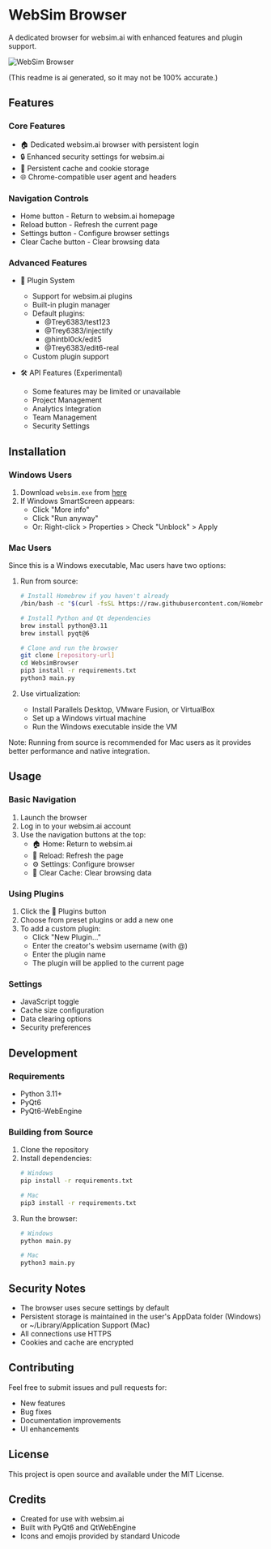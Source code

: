 # WebSim Browser

A dedicated browser for websim.ai with enhanced features and plugin support.

![WebSim Browser](assets/favicon.ico)

(This readme is ai generated, so it may not be 100% accurate.)

## Features

### Core Features
- 🏠 Dedicated websim.ai browser with persistent login
- 🔒 Enhanced security settings for websim.ai
- 💾 Persistent cache and cookie storage
- 🌐 Chrome-compatible user agent and headers

### Navigation Controls
- Home button - Return to websim.ai homepage
- Reload button - Refresh the current page
- Settings button - Configure browser settings
- Clear Cache button - Clear browsing data

### Advanced Features
- 🔌 Plugin System
  - Support for websim.ai plugins
  - Built-in plugin manager
  - Default plugins:
    - @Trey6383/test123
    - @Trey6383/injectify
    - @hintbl0ck/edit5
    - @Trey6383/edit6-real
  - Custom plugin support

- 🛠️ API Features (Experimental)
  - Some features may be limited or unavailable
  - Project Management
  - Analytics Integration
  - Team Management
  - Security Settings

## Installation

### Windows Users
1. Download `websim.exe` from [here](https://cvws.icloud-content.com/B/ASokkJTTurV1lH7jczMJx-UBHe2uAXU9BDkjt-LdHb_EIc2jvQQDKSNw/websim.exe?o=AoWNRo4gjZNKtKSownzesTQBMTDNXpeNWTpfh8xNv2CL&v=1&x=3&a=CAogQAYOjxShVPz69DV71y8J48ssOJMsbb0ZaxFHU7Sflp0SbRCXy9aBvTIYl6iyg70yIgEAUgQBHe2uWgQDKSNwaiZ_51XUKyeYW8TMHHBrZkeW3eDV1uZA_nb_xf1w7VmaoCSSNqjCjHImrctVl22n72XpafdYNC2zrbJQgPNYLpCIEqfnX06_6-lZ55KREY4&e=1734368597&fl=&r=380c2a7e-d376-494e-aff7-f6dd81675e75-1&k=aoFcL_LrbMEoGWqb2azEqQ&ckc=com.apple.clouddocs&ckz=com.apple.CloudDocs&p=109&s=gonqWdellrcKWQ5JYYWlhJamD1A)
2. If Windows SmartScreen appears:
   - Click "More info"
   - Click "Run anyway"
   - Or: Right-click > Properties > Check "Unblock" > Apply

### Mac Users
Since this is a Windows executable, Mac users have two options:

1. Run from source:
   ```bash
   # Install Homebrew if you haven't already
   /bin/bash -c "$(curl -fsSL https://raw.githubusercontent.com/Homebrew/install/HEAD/install.sh)"
   
   # Install Python and Qt dependencies
   brew install python@3.11
   brew install pyqt@6
   
   # Clone and run the browser
   git clone [repository-url]
   cd WebsimBrowser
   pip3 install -r requirements.txt
   python3 main.py
   ```

2. Use virtualization:
   - Install Parallels Desktop, VMware Fusion, or VirtualBox
   - Set up a Windows virtual machine
   - Run the Windows executable inside the VM

Note: Running from source is recommended for Mac users as it provides better performance and native integration.

## Usage

### Basic Navigation
1. Launch the browser
2. Log in to your websim.ai account
3. Use the navigation buttons at the top:
   - 🏠 Home: Return to websim.ai
   - 🔄 Reload: Refresh the page
   - ⚙️ Settings: Configure browser
   - 🧹 Clear Cache: Clear browsing data

### Using Plugins
1. Click the 🔌 Plugins button
2. Choose from preset plugins or add a new one
3. To add a custom plugin:
   - Click "New Plugin..."
   - Enter the creator's websim username (with @)
   - Enter the plugin name
   - The plugin will be applied to the current page

### Settings
- JavaScript toggle
- Cache size configuration
- Data clearing options
- Security preferences

## Development

### Requirements
- Python 3.11+
- PyQt6
- PyQt6-WebEngine

### Building from Source
1. Clone the repository
2. Install dependencies:
   ```bash
   # Windows
   pip install -r requirements.txt
   
   # Mac
   pip3 install -r requirements.txt
   ```
3. Run the browser:
   ```bash
   # Windows
   python main.py
   
   # Mac
   python3 main.py
   ```

## Security Notes
- The browser uses secure settings by default
- Persistent storage is maintained in the user's AppData folder (Windows) or ~/Library/Application Support (Mac)
- All connections use HTTPS
- Cookies and cache are encrypted

## Contributing
Feel free to submit issues and pull requests for:
- New features
- Bug fixes
- Documentation improvements
- UI enhancements

## License
This project is open source and available under the MIT License.

## Credits
- Created for use with websim.ai
- Built with PyQt6 and QtWebEngine
- Icons and emojis provided by standard Unicode